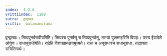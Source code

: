 ```yaml
---
index:  4.2.6
vrittiindex:  1189
sutra:  द्वन्द्वाच्छः
vritti:  balamanorama 
---
```


द्वन्द्वाच्छः। तिष्यपुनर्वसवीयमिति। तिष्यश्च पुनर्वसू च तिष्यपुनर्वसू, ताभ्यां युक्तमहरिति विग्रहः। छस्य ईयादेशे ओर्गुणः। राधानुराधीयेति। रादेति विशाखानक्षत्रमुच्यते। राधा च अनूराधाश्च राधानूराधाः, तद्याक्ता रात्रिरित्यर्थः। 

